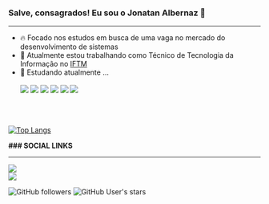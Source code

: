 ### Salve, consagrados! Eu sou o Jonatan Albernaz 👋
<hr />






- 🔥 Focado nos estudos em busca de uma vaga no mercado do desenvolvimento de sistemas
- 🔭 Atualmente estou trabalhando como Técnico de Tecnologia da Informação no <a href="https://iftm.edu.br/">IFTM</a>
- 🌱 Estudando atualmente ... <br /><br />
<img src="https://img.shields.io/badge/HTML5-E34F26?style=for-the-badge&amp;logo=html5&amp;logoColor=white" style="max-width: 100%;"> <img src="https://img.shields.io/badge/CSS3-1572B6?style=for-the-badge&amp;logo=css3&amp;logoColor=white" style="max-width: 100%;"> <img src="https://img.shields.io/badge/JavaScript-F7DF1E?style=for-the-badge&logo=javascript&logoColor=black" style="max-width: 100%;"> <img src="https://img.shields.io/badge/Node.js-339933?style=for-the-badge&logo=nodedotjs&logoColor=white" style="max-width: 100%;"> <img src="https://img.shields.io/badge/AngularJS-E23237?style=for-the-badge&logo=angularjs&logoColor=white" style="max-width: 100%;"> <img src="https://img.shields.io/badge/React-20232A?style=for-the-badge&amp;logo=react&amp;logoColor=61DAFB" style="max-width: 100%;">
<br />
<br />

[![Top Langs](https://github-readme-stats.vercel.app/api/top-langs/?username=jonatanalbernaz&layout=compact)](https://github.com/anuraghazra/github-readme-stats)

<b>### SOCIAL LINKS</b>
<hr />
<a href="mailto:jonatan.albernaz@gmail.com" rel="nofollow"><img src="https://img.shields.io/badge/Gmail-D14836?style=for-the-badge&logo=gmail&logoColor=white" style="max-width: 100%;"></a>
<br />
<a href="https://www.linkedin.com/in/jonatan-souza-albernaz-bb5036150/" rel="nofollow"><img src="https://img.shields.io/badge/LinkedIn-0077B5?style=for-the-badge&logo=linkedin&logoColor=white" style="max-width: 100%;"></a>
<br />


<img alt="GitHub followers" src="https://img.shields.io/github/followers/jonatanalbernaz?style=social"> <img alt="GitHub User's stars" src="https://img.shields.io/github/stars/jonatanalbernaz?style=social">
